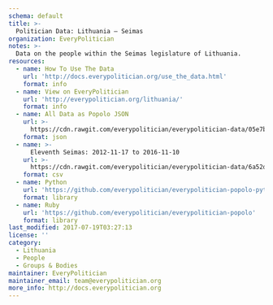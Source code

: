 ```yaml
---
schema: default
title: >-
  Politician Data: Lithuania — Seimas
organization: EveryPolitician
notes: >-
  Data on the people within the Seimas legislature of Lithuania.
resources:
  - name: How To Use The Data
    url: 'http://docs.everypolitician.org/use_the_data.html'
    format: info
  - name: View on EveryPolitician
    url: 'http://everypolitician.org/lithuania/'
    format: info
  - name: All Data as Popolo JSON
    url: >-
      https://cdn.rawgit.com/everypolitician/everypolitician-data/05e7b2d902e5579cf0e234dc7451af57764e6da3/data/Lithuania/Seimas/ep-popolo-v1.0.json
    format: json
  - name: >-
      Eleventh Seimas: 2012-11-17 to 2016-11-10
    url: >-
      https://cdn.rawgit.com/everypolitician/everypolitician-data/6a52d7d9a1f033baa3ca349e37cd23292a69721d/data/Lithuania/Seimas/term-11.csv
    format: csv
  - name: Python
    url: 'https://github.com/everypolitician/everypolitician-popolo-python'
    format: library
  - name: Ruby
    url: 'https://github.com/everypolitician/everypolitician-popolo'
    format: library
last_modified: 2017-07-19T03:27:13
license: ''
category:
  - Lithuania
  - People
  - Groups & Bodies
maintainer: EveryPolitician
maintainer_email: team@everypolitician.org
more_info: http://docs.everypolitician.org
---
```

